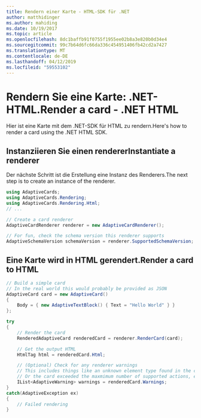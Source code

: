 ```yaml
---
title: Rendern einer Karte - HTML-SDK für .NET
author: matthidinger
ms.author: mahiding
ms.date: 10/19/2017
ms.topic: article
ms.openlocfilehash: 8dc1baffb91f0755f1955ee02b8a3e820b0d34e4
ms.sourcegitcommit: 99c7b64d6fc66da336c454951406fb42cd2a7427
ms.translationtype: MT
ms.contentlocale: de-DE
ms.lasthandoff: 04/12/2019
ms.locfileid: "59553102"
---
```

# <a name="render-a-card---net-html"></a><span data-ttu-id="ac91d-102">Rendern Sie eine Karte: .NET-HTML.</span><span class="sxs-lookup"><span data-stu-id="ac91d-102">Render a card - .NET HTML</span></span>

<span data-ttu-id="ac91d-103">Hier ist eine Karte mit dem .NET-SDK für HTML zu rendern.</span><span class="sxs-lookup"><span data-stu-id="ac91d-103">Here's how to render a card using the .NET HTML SDK.</span></span>

## <a name="instantiate-a-renderer"></a><span data-ttu-id="ac91d-104">Instanziieren Sie einen renderer</span><span class="sxs-lookup"><span data-stu-id="ac91d-104">Instantiate a renderer</span></span>

<span data-ttu-id="ac91d-105">Der nächste Schritt ist die Erstellung eine Instanz des Renderers.</span><span class="sxs-lookup"><span data-stu-id="ac91d-105">The next step is to create an instance of the renderer.</span></span> 

```csharp
using AdaptiveCards;
using AdaptiveCards.Rendering;
using AdaptiveCards.Rendering.Html;
// ... 

// Create a card renderer
AdaptiveCardRenderer renderer = new AdaptiveCardRenderer();

// For fun, check the schema version this renderer supports
AdaptiveSchemaVersion schemaVersion = renderer.SupportedSchemaVersion; // 1.0
```

## <a name="render-a-card-to-html"></a><span data-ttu-id="ac91d-106">Eine Karte wird in HTML gerendert.</span><span class="sxs-lookup"><span data-stu-id="ac91d-106">Render a card to HTML</span></span>

```csharp
// Build a simple card
// In the real world this would probably be provided as JSON
AdaptiveCard card = new AdaptiveCard()
{
    Body = { new AdaptiveTextBlock() { Text = "Hello World" } }
};

try
{
    // Render the card
    RenderedAdaptiveCard renderedCard = renderer.RenderCard(card);

    // Get the output HTML 
    HtmlTag html = renderedCard.Html;

    // (Optional) Check for any renderer warnings
    // This includes things like an unknown element type found in the card
    // Or the card exceeded the maxmimum number of supported actions, etc
    IList<AdaptiveWarning> warnings = renderedCard.Warnings;
}
catch(AdaptiveException ex)
{
    // Failed rendering
}
```
